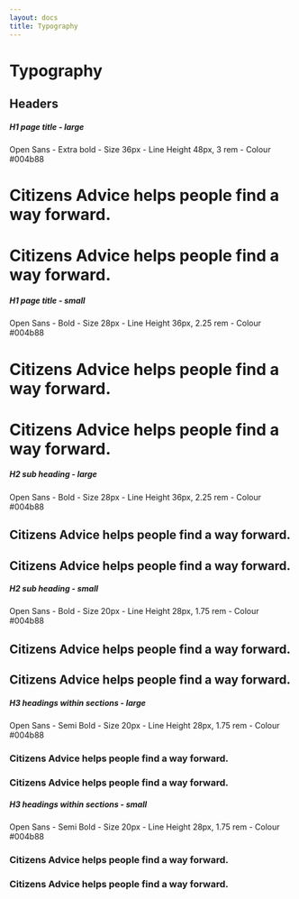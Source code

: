```yaml
---
layout: docs
title: Typography
---
```


# Typography

## Headers

##### H1 page title - large
Open Sans - Extra bold - Size 36px - Line Height 48px, 3 rem - Colour #004b88 
<h1 class="h1">Citizens Advice helps people find a way forward.</h1>
<h1 class="h1">Citizens Advice helps people find a way forward.</h1>    

##### H1 page title - small
Open Sans - Bold - Size 28px - Line Height 36px, 2.25 rem - Colour #004b88  
<h1 class="h1">Citizens Advice helps people find a way forward.</h1>
<h1 class="h1">Citizens Advice helps people find a way forward.</h1>   

##### H2 sub heading - large
Open Sans - Bold - Size 28px - Line Height 36px, 2.25 rem - Colour #004b88 
<h2 class="h2">Citizens Advice helps people find a way forward.</h2>
<h2 class="h2">Citizens Advice helps people find a way forward.</h2> 

##### H2 sub heading - small
Open Sans - Bold - Size 20px - Line Height 28px, 1.75 rem - Colour #004b88 
<h2 class="h2">Citizens Advice helps people find a way forward.</h2>
<h2 class="h2">Citizens Advice helps people find a way forward.</h2> 

##### H3 headings within sections - large
Open Sans - Semi Bold - Size 20px - Line Height 28px, 1.75 rem - Colour #004b88 
<h3 class="h3">Citizens Advice helps people find a way forward.</h3>
<h3 class="h3">Citizens Advice helps people find a way forward.</h3>

##### H3 headings within sections - small
Open Sans - Semi Bold - Size 20px - Line Height 28px, 1.75 rem - Colour #004b88  
<h3 class="h3">Citizens Advice helps people find a way forward.</h3>
<h3 class="h3">Citizens Advice helps people find a way forward.</h3>